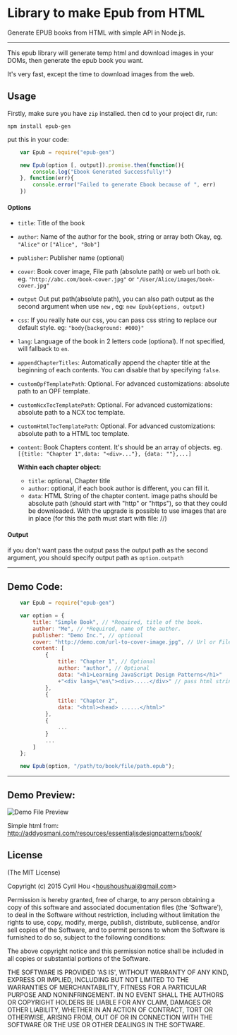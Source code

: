 # Library to make Epub from HTML

Generate EPUB books from HTML with simple API in Node.js.

------

This epub library will generate temp html and download images in your DOMs, then generate the epub book you want.

It's very fast, except the time to download images from the web.


## Usage

Firstly, make sure you have `zip` installed. then cd to your project dir, run:

	npm install epub-gen

put this in your code:

```javascript
    var Epub = require("epub-gen")

    new Epub(option [, output]).promise.then(function(){
        console.log("Ebook Generated Successfully!")
   	}, function(err){
        console.error("Failed to generate Ebook because of ", err)
    })
```

#### Options

- `title`:
    Title of the book
- `author`:
    Name of the author for the book, string or array both Okay, eg. `"Alice"` or `["Alice", "Bob"]`
- `publisher`:
    Publisher name (optional)
- `cover`:
    Book cover image, File path (absolute path) or web url both ok. eg. `"http://abc.com/book-cover.jpg"` or `"/User/Alice/images/book-cover.jpg"`
- `output`
    Out put path(absolute path), you can also path output as the second argument when use `new` , eg: `new Epub(options, output)`
- `css`:
    If you really hate our css, you can pass css string to replace our default style. eg: `"body{background: #000}"`
- `lang`:
    Language of the book in 2 letters code (optional). If not specified, will fallback to `en`.
- `appendChapterTitles`:
    Automatically append the chapter title at the beginning of each contents. You can disable that by specifying `false`.
- `customOpfTemplatePath`:
    Optional. For advanced customizations: absolute path to an OPF template.
- `customNcxTocTemplatePath`:
    Optional. For advanced customizations: absolute path to a NCX toc template.
- `customHtmlTocTemplatePath`:
    Optional. For advanced customizations: absolute path to a HTML toc template.
- `content`:
    Book Chapters content. It's should be an array of objects. eg. `[{title: "Chapter 1",data: "<div>..."}, {data: ""},...]`

    **Within each chapter object:**

    - `title`:
        optional, Chapter title
    - `author`:
        optional, if each book author is different, you can fill it.
    - `data`:
        HTML String of the chapter content. image paths should be absolute path (should start with "http" or "https"), so that they could be downloaded. With the upgrade is possible to use images that are in place (for this the path 	must start with file: //)


#### Output
if you don't want pass the output pass the output path as the second argument, you should specify output path as `option.outpath`

------

## Demo Code:

```javascript
    var Epub = require("epub-gen")

    var option = {
        title: "Simple Book", // *Required, title of the book.
        author: "Me", // *Required, name of the author.
        publisher: "Demo Inc.", // optional
        cover: "http://demo.com/url-to-cover-image.jpg", // Url or File path both ok.
        content: [
            {
                title: "Chapter 1", // Optional
                author: "author", // Optional
                data: "<h1>Learning JavaScript Design Patterns</h1>"
                +"<div lang=\"en\"><div>.....</div>" // pass html string
            },
            {
                title: "Chapter 2",
                data: "<html><head> ......</html>"
            },
            {
                ...
            }
            ...
        ]
    };

    new Epub(option, "/path/to/book/file/path.epub");

```

------

## Demo Preview:

![Demo File Preview](http://s3.again.cc/capture/2015-02-14_163343.png)

Simple html from: http://addyosmani.com/resources/essentialjsdesignpatterns/book/

## License

(The MIT License)

Copyright (c) 2015 Cyril Hou &lt;houshoushuai@gmail.com&gt;

Permission is hereby granted, free of charge, to any person obtaining
a copy of this software and associated documentation files (the
'Software'), to deal in the Software without restriction, including
without limitation the rights to use, copy, modify, merge, publish,
distribute, sublicense, and/or sell copies of the Software, and to
permit persons to whom the Software is furnished to do so, subject to
the following conditions:

The above copyright notice and this permission notice shall be
included in all copies or substantial portions of the Software.

THE SOFTWARE IS PROVIDED 'AS IS', WITHOUT WARRANTY OF ANY KIND,
EXPRESS OR IMPLIED, INCLUDING BUT NOT LIMITED TO THE WARRANTIES OF
MERCHANTABILITY, FITNESS FOR A PARTICULAR PURPOSE AND NONINFRINGEMENT.
IN NO EVENT SHALL THE AUTHORS OR COPYRIGHT HOLDERS BE LIABLE FOR ANY
CLAIM, DAMAGES OR OTHER LIABILITY, WHETHER IN AN ACTION OF CONTRACT,
TORT OR OTHERWISE, ARISING FROM, OUT OF OR IN CONNECTION WITH THE
SOFTWARE OR THE USE OR OTHER DEALINGS IN THE SOFTWARE.
